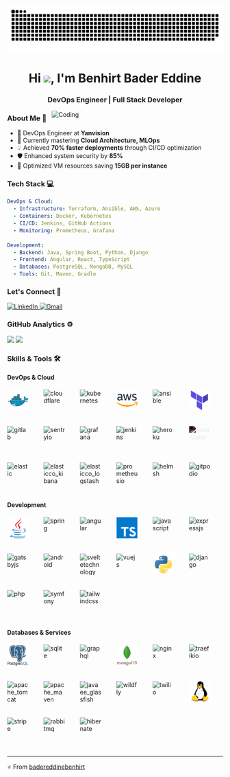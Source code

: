 <!-- Header with Custom Banner -->
<picture>
  <source media="(prefers-color-scheme: dark)" srcset="https://raw.githubusercontent.com/platane/snk/output/github-contribution-grid-snake-dark.svg">
  <source media="(prefers-color-scheme: light)" srcset="https://raw.githubusercontent.com/platane/snk/output/github-contribution-grid-snake.svg">
  <img alt="github contribution grid snake animation" src="https://raw.githubusercontent.com/platane/snk/output/github-contribution-grid-snake.svg">
</picture>

<h1 align="center">Hi <img src="https://raw.githubusercontent.com/MartinHeinz/MartinHeinz/master/wave.gif" width="30px">, I'm Benhirt Bader Eddine</h1>
<h3 align="center">DevOps Engineer | Full Stack Developer</h3>

<img align="right" alt="Coding" width="400" src="https://media.giphy.com/media/v1.Y2lkPTc5MGI3NjExNzlnZnpwZnB2MjZrNm9rNzFkdTBzb2ttYzV3eWJ6ZWw5anU3N3g5ZyZlcD12MV9pbnRlcm5hbF9naWZfYnlfaWQmY3Q9Zw/qgQUggAC3Pfv687qPC/giphy.gif">

### About Me 🚀
- 🔭 DevOps Engineer at **Yanvision**
- 🌱 Currently mastering **Cloud Architecture, MLOps**
- 💡 Achieved **70% faster deployments** through CI/CD optimization
- 🛡️ Enhanced system security by **85%**
- 💾 Optimized VM resources saving **15GB per instance**

### Tech Stack 💻
```yaml
DevOps & Cloud:
  - Infrastructure: Terraform, Ansible, AWS, Azure
  - Containers: Docker, Kubernetes
  - CI/CD: Jenkins, GitHub Actions
  - Monitoring: Prometheus, Grafana

Development:
  - Backend: Java, Spring Boot, Python, Django
  - Frontend: Angular, React, TypeScript
  - Databases: PostgreSQL, MongoDB, MySQL
  - Tools: Git, Maven, Gradle
```

### Let's Connect 🤝
<p align="left">
    <a href="https://www.linkedin.com/in/bader-eddine-benhirt/" target="_blank">
        <img src="https://img.shields.io/badge/LinkedIn-0077B5?style=for-the-badge&logo=linkedin&logoColor=white" alt="LinkedIn"/>
    </a>
    <a href="mailto:badereddinebenhirt@gmail.com">
        <img src="https://img.shields.io/badge/Gmail-D14836?style=for-the-badge&logo=gmail&logoColor=white" alt="Gmail"/>
    </a>
</p>

### GitHub Analytics ⚙️
<p>
    <img height="180em" src="https://github-readme-stats.vercel.app/api?username=badereddinebenhirt&show_icons=true&theme=radical"/>
    <img height="180em" src="https://github-readme-streak-stats.herokuapp.com/?user=badereddinebenhirt&theme=radical"/>
</p>

### Skills & Tools 🛠

<!-- DevOps & Cloud -->
<div style="margin-bottom: 40px;">
  <h4 style="margin-bottom: 20px;">DevOps & Cloud</h4>
  <p align="left" style="display: flex; gap: 35px; align-items: center; flex-wrap: wrap;">
    <img src="https://raw.githubusercontent.com/devicons/devicon/master/icons/docker/docker-original.svg" alt="docker" width="50" height="50"/>
    <img src="https://www.vectorlogo.zone/logos/cloudflare/cloudflare-official.svg" alt="cloudflare" width="50" height="50"/>
    <img src="https://www.vectorlogo.zone/logos/kubernetes/kubernetes-icon.svg" alt="kubernetes" width="50" height="50"/>
    <img src="https://raw.githubusercontent.com/devicons/devicon/master/icons/amazonwebservices/amazonwebservices-original-wordmark.svg" alt="aws" width="50" height="50"/>
    <img src="https://www.vectorlogo.zone/logos/ansible/ansible-icon.svg" alt="ansible" width="50" height="50"/>
    <img src="https://raw.githubusercontent.com/devicons/devicon/master/icons/terraform/terraform-original.svg" alt="terraform" width="50" height="50"/>
    <img src="https://www.vectorlogo.zone/logos/gitlab/gitlab-icon.svg" alt="gitlab" width="50" height="50"/>
    <img src="https://www.vectorlogo.zone/logos/sentryio/sentryio-icon.svg" alt="sentryio" width="50" height="50"/>
    <img src="https://www.vectorlogo.zone/logos/grafana/grafana-icon.svg" alt="grafana" width="50" height="50"/>
    <img src="https://www.vectorlogo.zone/logos/jenkins/jenkins-icon.svg" alt="jenkins" width="50" height="50"/>
    <img src="https://www.vectorlogo.zone/logos/heroku/heroku-icon.svg" alt="heroku" width="50" height="50"/>
    <img src="https://raw.githubusercontent.com/simple-icons/simple-icons/develop/icons/sonarqube.svg" alt="sonarqube" width="50" height="50" style="filter: invert(1);"/>
    <img src="https://www.vectorlogo.zone/logos/elastic/elastic-icon.svg" alt="elastic" width="50" height="50"/>
    <img src="https://www.vectorlogo.zone/logos/elasticco_kibana/elasticco_kibana-icon.svg" alt="elasticco_kibana" width="50" height="50"/>
    <img src="https://www.vectorlogo.zone/logos/elasticco_logstash/elasticco_logstash-icon.svg" alt="elasticco_logstash" width="50" height="50"/>
    <img src="https://www.vectorlogo.zone/logos/prometheusio/prometheusio-icon.svg" alt="prometheusio" width="50" height="50"/>
    <img src="https://www.vectorlogo.zone/logos/helmsh/helmsh-icon.svg" alt="helmsh" width="50" height="50"/>
    <img src="https://www.vectorlogo.zone/logos/gitpodio/gitpodio-icon.svg" alt="gitpodio" width="50" height="50"/>
    


  </p>
</div>

<!-- Development -->
<div style="margin-bottom: 40px;">
  <h4 style="margin-bottom: 20px;">Development</h4>
  <p align="left" style="display: flex; gap: 35px; align-items: center; flex-wrap: wrap;">
    <img src="https://raw.githubusercontent.com/devicons/devicon/master/icons/java/java-original.svg" alt="java" width="50" height="50"/>
    <img src="https://www.vectorlogo.zone/logos/springio/springio-icon.svg" alt="spring" width="50" height="50"/>
    <img src="https://angular.io/assets/images/logos/angular/angular.svg" alt="angular" width="50" height="50"/>
    <img src="https://raw.githubusercontent.com/devicons/devicon/master/icons/typescript/typescript-original.svg" alt="typescript" width="50" height="50"/>
    <img src="https://www.vectorlogo.zone/logos/javascript/javascript-icon.svg" alt="javascript" width="50" height="50"/>
    <img src="https://www.vectorlogo.zone/logos/expressjs/expressjs-icon.svg" alt="expressjs" width="50" height="50"/>
    <img src="https://www.vectorlogo.zone/logos/gatsbyjs/gatsbyjs-icon.svg" alt="gatsbyjs" width="50" height="50"/>
    <img src="https://www.vectorlogo.zone/logos/android/android-icon.svg" alt="android" width="50" height="50"/>
    <img src="https://www.vectorlogo.zone/logos/sveltetechnology/sveltetechnology-icon.svg" alt="sveltetechnology" width="50" height="50"/>
    <img src="https://www.vectorlogo.zone/logos/vuejs/vuejs-icon.svg" alt="vuejs" width="50" height="50"/>
    <img src="https://raw.githubusercontent.com/devicons/devicon/master/icons/python/python-original.svg" alt="python" width="50" height="50"/>
    <img src="https://cdn.worldvectorlogo.com/logos/django.svg" alt="django" width="50" height="50"/>
    <img src="https://www.vectorlogo.zone/logos/php/php-icon.svg" alt="php" width="50" height="50"/>
    <img src="https://symfony.com/logos/symfony_black_03.svg" alt="symfony" width="50" height="50"/>
    <img src="https://www.vectorlogo.zone/logos/tailwindcss/tailwindcss-icon.svg" alt="tailwindcss" width="50" height="50"/>
  </p>
</div>

<!-- Databases -->
<div style="margin-bottom: 40px;">
  <h4 style="margin-bottom: 20px;">Databases & Services</h4>
  <p align="left" style="display: flex; gap: 35px; align-items: center; flex-wrap: wrap;">
    <img src="https://raw.githubusercontent.com/devicons/devicon/master/icons/postgresql/postgresql-original-wordmark.svg" alt="postgresql" width="50" height="50"/>
    <img src="https://www.vectorlogo.zone/logos/sqlite/sqlite-icon.svg" alt="sqlite" width="50" height="50"/>
    <img src="https://www.vectorlogo.zone/logos/graphql/graphql-icon.svg" alt="graphql" width="50" height="50"/>
    <img src="https://raw.githubusercontent.com/devicons/devicon/master/icons/mongodb/mongodb-original-wordmark.svg" alt="mongodb" width="50" height="50"/>
    <img src="https://www.vectorlogo.zone/logos/nginx/nginx-icon.svg" alt="nginx" width="50" height="50"/>
    <img src="https://www.vectorlogo.zone/logos/traefikio/traefikio-icon.svg" alt="traefikio" width="50" height="50"/>
    <img src="https://www.vectorlogo.zone/logos/apache_tomcat/apache_tomcat-icon.svg" alt="apache_tomcat" width="50" height="50"/>
    <img src="https://www.vectorlogo.zone/logos/apache_maven/apache_maven-icon.svg" alt="apache_maven" width="50" height="50"/>
    <img src="https://www.vectorlogo.zone/logos/javaee_glassfish/javaee_glassfish-icon.svg" alt="javaee_glassfish" width="50" height="50"/>    
    <img src="https://www.vectorlogo.zone/logos/wildfly/wildfly-icon.svg" alt="wildfly" width="50" height="50"/>
    <img src="https://www.vectorlogo.zone/logos/twilio/twilio-icon.svg" alt="twilio" width="50" height="50"/>
    <img src="https://raw.githubusercontent.com/devicons/devicon/master/icons/linux/linux-original.svg" alt="linux" width="50" height="50"/>
    <img src="https://www.vectorlogo.zone/logos/stripe/stripe-icon.svg" alt="stripe" width="50" height="50"/>
    <img src="https://www.vectorlogo.zone/logos/rabbitmq/rabbitmq-icon.svg" alt="rabbitmq" width="50" height="50"/>
    <img src="https://www.vectorlogo.zone/logos/hibernate/hibernate-icon.svg" alt="hibernate" width="50" height="50"/>
    
    
    
  </p>
</div>

---
⭐️ From [badereddinebenhirt](https://github.com/badereddinebenhirt)
